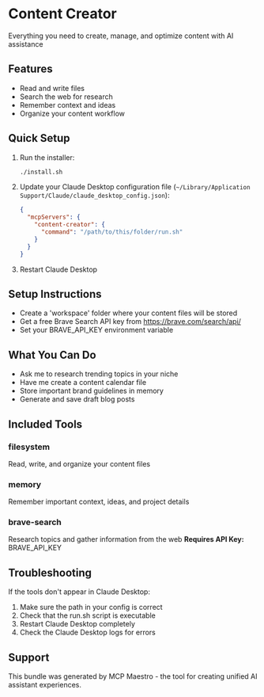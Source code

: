 # Content Creator

Everything you need to create, manage, and optimize content with AI assistance

## Features

- Read and write files
- Search the web for research
- Remember context and ideas
- Organize your content workflow

## Quick Setup

1. Run the installer:
   ```bash
   ./install.sh
   ```

2. Update your Claude Desktop configuration file (`~/Library/Application Support/Claude/claude_desktop_config.json`):
   ```json
   {
     "mcpServers": {
       "content-creator": {
         "command": "/path/to/this/folder/run.sh"
       }
     }
   }
   ```

3. Restart Claude Desktop

## Setup Instructions

- Create a 'workspace' folder where your content files will be stored
- Get a free Brave Search API key from https://brave.com/search/api/
- Set your BRAVE_API_KEY environment variable

## What You Can Do

- Ask me to research trending topics in your niche
- Have me create a content calendar file
- Store important brand guidelines in memory
- Generate and save draft blog posts

## Included Tools

### filesystem
Read, write, and organize your content files


### memory
Remember important context, ideas, and project details


### brave-search
Research topics and gather information from the web
**Requires API Key:** BRAVE_API_KEY

## Troubleshooting

If the tools don't appear in Claude Desktop:
1. Make sure the path in your config is correct
2. Check that the run.sh script is executable
3. Restart Claude Desktop completely
4. Check the Claude Desktop logs for errors

## Support

This bundle was generated by MCP Maestro - the tool for creating unified AI assistant experiences.
